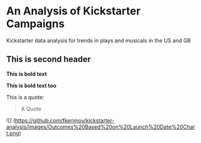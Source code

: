 # An Analysis of Kickstarter Campaigns
Kickstarter data analysis for trends in plays and musicals in the US and GB

## This is second header
**This is bold text**

__This is bold text too__

This is a quote:
> A Quote

![] (https://github.com/fkerimov/kickstarter-analysis/images/Outcomes%20Based%20on%20Launch%20Date%20Chart.png)
